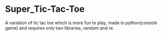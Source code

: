 # Super_Tic-Tac-Toe
A variation of tic tac toe which is more fun to play, made in python(console game) and requires only two libraries, random and re.
